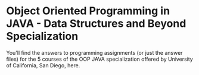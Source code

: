 # Object Oriented Programming in JAVA - Data Structures and Beyond Specialization

You'll find the answers to programming assignments (or just the answer files) for the 5 courses of the OOP JAVA specialization offered by
University of California, San Diego, here.

